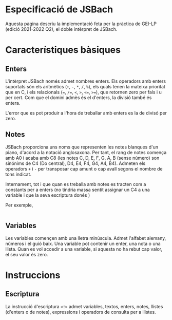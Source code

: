# Especificació de JSBach
Aquesta pàgina descriu la implementació feta per la pràctica de GEI-LP (edició 2021-2022 Q2), el doble intèrpret de JSBach.

# Característiques bàsiques

## Enters
L'intèrpret JSBach només admet nombres enters. Els operadors amb enters suportats són els aritmètics (`+`, `-`, `*`, `/`, `%`), els quals tenen la mateixa prioritat que en C, i els relacionals (`=`, `/=`, `<`, `>`, `<=`, `>=`), que retornen zero per fals i u per cert. Com que el domini admès és el d'enters, la divisió també és entera.  
  
L'error que es pot produir a l'hora de treballar amb enters es la de divisó per zero.

## Notes
JSBach proporciona uns noms que representen les notes blanques d'un piano, d'acord a la notació anglosaxona. Per tant, el rang de notes comença amb A0 i acaba amb C8 (les notes C, D, E, F, G, A, B (sense número) son sinónims de C4 (Do central), D4, E4, F4, G4, A4, B4). Admeten els operadors `+` i `-` per transposar cap amunt o cap avall segons el nombre de tons indicat.  

 Internament, tot i que quan es treballa amb notes es tracten com a constants per a enters (no tindria massa sentit assignar un C4 a una variable i que la seva escriptura donés )  
  
Per exemple, 
```

```

## Variables
Les variables començen amb una lletra minúscula. Admet l'alfabet alemany, números i el guió baix. Una variable pot contenir un enter, una nota o una llista. Quan es vol accedir a una variable, si aquesta no ha rebut cap valor, el seu valor és zero.

# Instruccions

## Escriptura
La instrucció d'escriptura `<!>` admet variables, textos, enters, notes, llistes (d'enters o de notes), expressions i operadors de consulta per a llistes.
